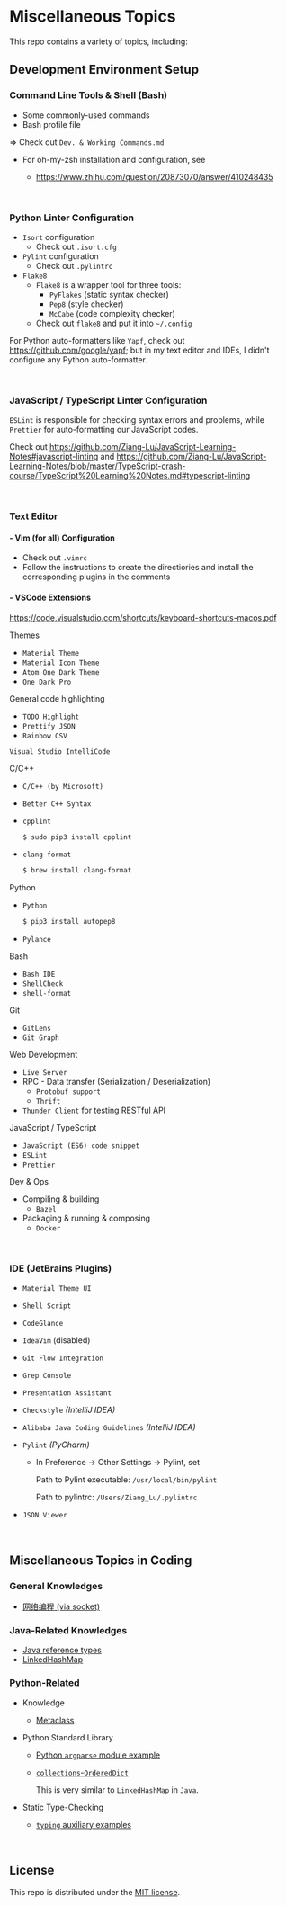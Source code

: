 # Miscellaneous Topics

This repo contains a variety of topics, including:

## Development Environment Setup

### Command Line Tools & Shell (Bash)

* Some commonly-used commands
* Bash profile file

=> Check out `Dev. & Working Commands.md`

* For oh-my-zsh installation and configuration, see

  * https://www.zhihu.com/question/20873070/answer/410248435

<br>

### Python Linter Configuration

* `Isort` configuration
  * Check out `.isort.cfg`
* `Pylint` configuration
  * Check out `.pylintrc`
* `Flake8`
  * `Flake8` is a wrapper tool for three tools:
    * `PyFlakes` (static syntax checker)
    * `Pep8` (style checker)
    * `McCabe` (code complexity checker)
  * Check out `flake8` and put it into `~/.config`

For Python auto-formatters like `Yapf`, check out https://github.com/google/yapf; but in my text editor and IDEs, I didn't configure any Python auto-formatter.

<br>

### JavaScript / TypeScript Linter Configuration

`ESLint` is responsible for checking syntax errors and problems, while `Prettier` for auto-formatting our JavaScript codes.

Check out https://github.com/Ziang-Lu/JavaScript-Learning-Notes#javascript-linting and https://github.com/Ziang-Lu/JavaScript-Learning-Notes/blob/master/TypeScript-crash-course/TypeScript%20Learning%20Notes.md#typescript-linting

<br>

### Text Editor

#### - Vim   (for all)   Configuration

* Check out `.vimrc`
* Follow the instructions to create the directiories and install the corresponding plugins in the comments



#### - VSCode Extensions

https://code.visualstudio.com/shortcuts/keyboard-shortcuts-macos.pdf

Themes
  * `Material Theme`
  * `Material Icon Theme`
  * `Atom One Dark Theme`
  * `One Dark Pro`

General code highlighting
  * `TODO Highlight`
  * `Prettify JSON`
  * `Rainbow CSV`

`Visual Studio IntelliCode`

C/C++
* `C/C++ (by Microsoft)`
* `Better C++ Syntax`
* `cpplint`
  ```bash
  $ sudo pip3 install cpplint
  ```

* `clang-format`
  ```bash
  $ brew install clang-format
  ```


Python
* `Python`

  ```bash
  $ pip3 install autopep8
  ```

* `Pylance`

Bash

* `Bash IDE`
* `ShellCheck`
* `shell-format`

Git

  * `GitLens`
  * `Git Graph`

Web Development

* `Live Server`
* RPC - Data transfer (Serialization / Deserialization)
  * `Protobuf support`
  * `Thrift`
* `Thunder Client` for testing RESTful API

JavaScript / TypeScript

* `JavaScript (ES6) code snippet`
* `ESLint`
* `Prettier`

Dev & Ops

* Compiling & building
  * `Bazel`
* Packaging & running & composing
  * `Docker`

<br>

### IDE (JetBrains Plugins)

* `Material Theme UI`

* `Shell Script`

* `CodeGlance`

* `IdeaVim` (disabled)

* `Git Flow Integration`

* `Grep Console`

* `Presentation Assistant`

* `Checkstyle`   *(IntelliJ IDEA)*

* `Alibaba Java Coding Guidelines`   *(IntelliJ IDEA)*

* `Pylint`   *(PyCharm)*

  * In Preference -> Other Settings -> Pylint, set

    Path to Pylint executable: `/usr/local/bin/pylint`

    Path to pylintrc: `/Users/Ziang_Lu/.pylintrc`

* `JSON Viewer`

<br>

## Miscellaneous Topics in Coding

### General Knowledges

* <a href="https://github.com/Ziang-Lu/Miscellaneous/blob/master/%E7%BD%91%E7%BB%9C%E7%BC%96%E7%A8%8B/%E7%BD%91%E7%BB%9C%E7%BC%96%E7%A8%8B.md">网络编程 (via socket)</a>

### Java-Related Knowledges

* <a href="https://github.com/Ziang-Lu/Miscellaneous/blob/master/Java-Related/Java%20Reference%20Types.md">Java reference types</a>
* <a href="https://github.com/Ziang-Lu/Miscellaneous/blob/master/Java-Related/LinkedHashMap">LinkedHashMap</a>

### Python-Related

* Knowledge

  * <a href="https://github.com/Ziang-Lu/Miscellaneous/tree/master/Python-Related/Knowledge/Metaclass">Metaclass</a>
* Python Standard Library

  * <a href="https://github.com/Ziang-Lu/Miscellaneous/blob/master/Python-Related/Python%20Standard%20Library/argparse_demo.py">Python `argparse` module example</a>

  * <a href="https://github.com/Ziang-Lu/Miscellaneous/tree/master/Python-Related/Python%20Standard%20Library/collections-OrderedDict">`collections`-`OrderedDict`</a>

    This is very similar to `LinkedHashMap` in `Java`.

* Static Type-Checking

  * <a href="https://github.com/Ziang-Lu/Miscellaneous/blob/master/Python-Related/Static%20Type-Checking.md">`typing` auxiliary examples</a>

<br>

## License

 This repo is distributed under the <a href="https://github.com/Ziang-Lu/Miscellaneous/blob/master/LICENSE">MIT license</a>.

